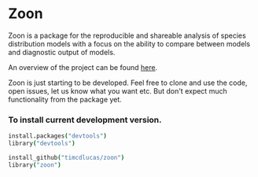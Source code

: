 # Zoon

Zoon is a package for the reproducible and shareable analysis of species distribution models with a focus on the ability to compare between models and diagnostic output of models.


An overview of the project can be found [here](http://www.2020science.net/research/species-distribution-modelling).


Zoon is just starting to be developed. Feel free to clone and use the code, open issues, let us know what you want etc. But don't expect much functionality from the package yet.



### To install current development version.

```coffee
install.packages("devtools")
library("devtools")

install_github("timcdlucas/zoon")
library("zoon")
```




